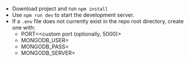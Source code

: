 - Download project and run `npm install`
- Use `npm run dev` to start the development server.
- If a `.env` file does not currently exist in the repo root directory, create one with:
    - PORT=<custom port (optionally, 5000)>
    - MONGODB_USER=<username>
    - MONGODB_PASS=<password>
    - MONGODB_SERVER=<server>